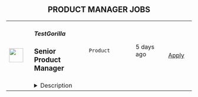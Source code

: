<div align="center"><h2>PRODUCT MANAGER JOBS</h2></div><table><tr>
                <td width="100" height="100" rowspan="2">
                    <img src="https://wwr-pro.s3.amazonaws.com/logos/0077/5904/logo.gif" width="38px" height="auto">
                </td>
                <td width="300">
                    <h5>TestGorilla</h5>
                    <h3> Senior Product Manager</h3>
                </td>
                <td width="300">
                    <code>Product</code>
                </td>
                <td width="200">
                <text>5 days ago</text>
                </td>
                <td width="100" rowspan="2">
                <a href="https://weworkremotely.com/remote-jobs/testgorilla-senior-product-manager-1" align="right" target="_blank">Apply</a>
                </td>
            </tr>
            <tr>
                <td colspan="3">
                <details><summary>Description</summary>
                <img src="https://we-work-remotely.imgix.net/logos/0077/5904/logo.gif?ixlib=rails-4.0.0&w=50&h=50&dpr=2&fit=fill&auto=compress" />

<p>
  <strong>Headquarters:</strong> Amsterdam
    <br /><strong>URL:</strong> <a href="https://www.testgorilla.com/">https://www.testgorilla.com/</a>
</p>

<div>Hi,</div><div><br></div><div>I’m Michel, the Head of Product at TestGorilla. We’re a fast-growing <a href="https://www.testgorilla.com/">HR tech startup</a> that helps teams make better hiring decisions faster and bias-free.</div><div><br></div><div>Over the past year, we’ve experienced tremendous growth. More than 5,700 companies have replaced CVs with our assessments to screen candidates in an unbiased and data-driven way. </div><div><br></div><div>As we scale our efforts in 2022 and beyond, we’re looking for a <strong>Senior Product Manager </strong>who’s passionate about building amazing product experiences and helping people land dream jobs. </div><div>
<br><br>
</div><h1><strong>What’s in it for you?</strong></h1><ul>
<li>Helping shape a fast-growing HR tech startup as an early employee</li>
<li>Fully remote position with bright, motivated, and friendly colleagues around the world </li>
<li>Competitive salary + Share appreciation rights (SARs)</li>
<li>Flexible hours and vacation</li>
<li>Paid parental leave </li>
<li>Remote working budget: €1,000 per year</li>
<li>Learning and development budget: 3.5% of salary</li>
</ul><div><br></div><h1>The job in a nutshell</h1><div>As a<strong> Senior Product Manager,</strong> you’ll be responsible for creating and shipping products that help hundreds of thousands of users around the world land their dream job. <br><br>
</div><div>Together with a cross-functional team, you’ll take ownership of translating our product vision and strategy into a roadmap, ensure seamless product delivery and drive feedback loops on what has been shipped. <br><br>
</div><div>Your goal is to give our customers and their candidates the best experience possible out there! This is an amazing opportunity for a product manager that is looking to embark on an entrepreneurial journey and is ready to put a dent in the universe! </div><div><br></div><div><br></div><h1><strong>You’ll spend time on the following:</strong></h1><ul>
<li>Define a vision, strategy and roadmap that drives maximum impact for your area of the customer and candidate experience. </li>
<li>
<a href="https://www.testgorilla.com/test-library/role-specific-skills-tests/product-owner-test/">Drive product execution</a>: gather requirements, define functionality, set goals, deliver with your team against these goals, resolve quality issues.</li>
<li>Work with cross-functional stakeholders (Customer Success, Sales, Marketing, etc.). to factor their requirements into product decisions.</li>
<li>Talk to users on a regular basis: our customers that create assessments as well as candidates taking the assessment.</li>
<li>Leverage data and user insights to create solutions that satisfy and solve user needs.</li>
<li>Create clear and thoughtful documentation that can easily be understood and used by both technical and non-technical stakeholders.</li>
<li>Ensure UX and product-led growth is at the heart of what we build.</li>
<li>Gain a broader understanding of trends in the HR and HR-tech vertical that impact product development.</li>
<li>Work in a collaborative, talented distributed team across the globe.<br><br>
</li>
</ul><div> </div><h1><strong>Here's what we are looking for:</strong></h1><ul>
<li>You are inspired by our mission to put <em>one billion people in dream jobs</em>
</li>
<li>You are fully aligned with our <a href="https://www.testgorilla.com/careers/">values </a>
</li>
<li>You have a track record of shipping and scaling high quality products that effectively service the needs of both customers and the business.</li>
<li>You have creative and innovative problem solving skills and feel comfortable engaging in detailed conversations about strategy and product design with both non-technical and technical audiences.</li>
<li>You are data driven and use that skill to drive strategic decisions for the product you are working on. Making sure we tackle the biggest opportunities in the most effective way.</li>
<li>You’re able to think big, but start small. You can establish a north star for your product while maintaining an agile mindset towards getting there.</li>
<li>You have a user-first mindset. You’re passionate about understanding their needs and continuously improving their experience.</li>
<li>You have strong collaboration and relationship building skills that allow you to build cross-functional relationships.</li>
<li>You have excellent communication skills (both written and verbal) and attention to detail. </li>
<li>You are comfortable with ambiguity and thrive in the fast paced environment of an early-stage startup that is operating remotely around the globe.</li>
</ul><div>We typically expect candidates with at least <strong><em>5 years of Senior Product Management experience</em></strong> to have the skills mentioned above.<br><br>
</div><div> </div><h1><strong>Bonus points if…</strong></h1><ul>
<li>You have experience working in a high growth product-led startup.</li>
<li>You have domain experience working in HR-tech and/or SaaS.</li>
<li>You have led detailed short-term product roadmaps while keeping the longer term vision intact.</li>
<li>You have strong experience with UI/UX design, and you are passionate about design and creating beautiful products.</li>
</ul><div>
<br><br>
</div><h1><strong>Interested?</strong></h1><div>We don’t offer rainbow glitter unicorns or dog-friendly offices (we literally don’t have an office), but we do offer real people, solid core values, and a product meant to give everyone a fair, unbiased chance at their dream jobs.</div><div>
<br>Here at TestGorilla, we eat our own dog food. We use our assessment platform to make sure we make the best hiring decisions faster and bias-free. </div><div>
<br>So if this role sounds like a good fit for you, I’d like you <a href="https://assessment.testgorilla.com/testtaker/publicinvitation/42cc5569-95bc-4c5e-8e6a-50fc1ec22f9c">to apply by taking this assessment.</a> This will take about an hour and will focus on your soft and hard skills required to succeed in this role. It’s also a great opportunity for you to get to know our product!</div><div>
<br>After passing the assessment, your first round of interviews will zoom in on your product management competencies. In two sessions we’ll dive deep into product delivery, stakeholder management, product strategy and more.</div><div>
<br>The final round consists of two interviews with people you’ll collaborate with in the organization and a presentation of your case resolution.</div><div>
<br>If you’re hired, I’ll do everything I can to help you succeed at TestGorilla and throughout the rest of your career!</div><div>
<br><br>
</div>

<p><strong>To apply:</strong> <a href="https://weworkremotely.com/remote-jobs/testgorilla-senior-product-manager-1">https://weworkremotely.com/remote-jobs/testgorilla-senior-product-manager-1</a></p>

                </details>
                </td>
            </tr>,<tr>
                <td width="100" height="100" rowspan="2">
                    <img src="https://wwr-pro.s3.amazonaws.com/logos/0077/5818/logo.gif" width="38px" height="auto">
                </td>
                <td width="300">
                    <h5>Harvest</h5>
                    <h3> Product Manager - Mobile</h3>
                </td>
                <td width="300">
                    <code>Product</code>
                </td>
                <td width="200">
                <text>5 days ago</text>
                </td>
                <td width="100" rowspan="2">
                <a href="https://weworkremotely.com/remote-jobs/harvest-product-manager-mobile-1" align="right" target="_blank">Apply</a>
                </td>
            </tr>
            <tr>
                <td colspan="3">
                <details><summary>Description</summary>
                <img src="https://we-work-remotely.imgix.net/logos/0077/5818/logo.gif?ixlib=rails-4.0.0&w=50&h=50&dpr=2&fit=fill&auto=compress" />

<p>
  <strong>Headquarters:</strong> New York, NY
    <br /><strong>URL:</strong> <a href="https://getharvest.com">https://getharvest.com</a>
</p>

<div>
<strong>The Product team and why we’re hiring<br></strong><br>
</div><div>Our Product team is evolving and growing to match our bold and ambitious next phase of Harvest. We’re looking for a Mobile Product Manager to expand our small team, help us meet the product challenges on our horizon, and help develop the product and our team processes to establish Harvest as the world’s most preferred platform for unlocking the potential of every team’s time.<br><br>
</div><div>The Product team currently consists of 5 Product Managers and 4 Product Designers. This team is a part of the Customer Experience department, which comprises Product, Services, and Data teams. The Product Manager reports directly to the Group PM.<br><br>
</div><div>We are hiring for 1 Product Manager who will be focused on the vision, strategy, and execution of projects for Harvest’s mobile apps, to best support our customers across a variety of services industries. We are transitioning to using React Native to support both our Android and iOS apps.<br><br>
</div><div>
<br><br>
</div><div>
<strong>What you’ll do<br></strong><br>
</div><div>You will have a broad latitude to do what it takes to make Harvest’s products valuable for our broad variety of customers, which includes the following responsibilities.<br><br>
</div><ul>
<li>In partnership with your manager, you’ll identify high-value opportunities that align with our product vision and OKRs.</li>
<li>You’ll create and execute research plans to surface insights and gain understanding of problems and opportunities, either solo or in collaboration with others.</li>
<li>You’ll collaborate to craft documents and presentations of clearly defined problems with well-considered solutions and hypothesized outcomes to help the team understand and get on board with your ideas.</li>
<li>You’ll take ownership of these opportunities, and work across teams to carry them through completion, outcome, and iteration. You’ll keep your team aligned, encouraged, and motivated to create the best product for our customers.</li>
<li>You'll assess key outcomes of your team's work, link projects back to measurable customer value (KRs and company goals), and make and defend decisions around iteration.</li>
<li>You'll mentor teammates to help them do their best work.</li>
</ul><div><br></div><div>
<strong>Requirements<br></strong><br>
</div><div>
<strong>Who you are<br></strong><br>
</div><ul>
<li>Your work day has at least 4 hours overlap with Eastern Time Zone, 9am-6pm.</li>
<li>You have at least 5 years of experience in the product management space. We understand that titles vary between companies. Your title will be commensurate with your experience.</li>
<li>You’re a great communicator, excellent writer, and pride yourself in your ability to work across teams and areas of expertise to align people around your ideas.</li>
<li>You’re collaborative, and know when and who to pull in to drive ideas forward successfully.</li>
<li>You have a history of using data to inform product recommendations.</li>
<li>You have enough technical knowledge to navigate functional requirements where appropriate.</li>
<li>You’re a strong analytical and strategic thinker, and are able to use quantitative and qualitative data and research to inform decisions and inspire new avenues for exploration.</li>
<li>You can communicate the value of your work clearly, succinctly, and in a timely manner, aka share the “why” across all constituents in the organization.</li>
<li>You’re able to drive toward key results and navigate trade offs.</li>
<li>You embrace a challenge, persist in the face of setbacks, understand give-take priorities, champion dialogs that encourage diverse perspectives, and are inspired by the success of others.</li>
<li>You have a track record for solving problems with real business impact and have owned setting, building, and validating impact hypotheses. You are outcome focused.</li>
<li>You are self-directed, curious, patient, love learning, and are not afraid to fail. You enjoy working independently without much supervision.</li>
<li>You like small teams. You want to get to know people by name, and you’re not shy about starting something from scratch.</li>
<li>You value a distributed and diverse work culture. Working side-by-side with co-workers from around the world is something you cherish.</li>
<li>You value design and product excellence and craftsmanship over growth for growth's sake.</li>
<li>You understand the importance of your role to influence, support, and motivate others.</li>
<li>You have expertise in project management.</li>
</ul><div>
<br><strong>To apply<br></strong><br>
</div><div>Please submit your resume and cover letter, including your answers to the following questions:<br><br>
</div><ul>
<li>You’re awesome and could work anywhere—why Harvest?</li>
<li>What unique experience would you bring to this role?</li>
<li>Why are you interested in a mobile-specific role?</li>
<li>What, from what you know of us so far, is the biggest opportunity you see for Harvest as a product?</li>
</ul><div>
<strong>Benefits<br></strong><br>
</div><div>At Harvest, our compensation consists of three main components:<br><br>
</div><ul>
<li>
<strong>A competitive base pay:</strong> Every Harvester with the same role expectations receives the same base pay. And we aim to pay at the top of the market (informed by third-party data) for all roles.</li>
<li>
<strong>Individual and company performance bonus plans: </strong>We believe in rewarding performance, so all Harvesters are eligible to receive an individual and company performance bonus after working with Harvest for a period of time.</li>
<li>
<strong>Competitive benefits*:</strong> We offer a number of benefits, including:<ul>
<li>15 days of vacation in your first year, plus company holidays and a week off for winter break. And you’ll get an additional two days per year until you reach twenty days.</li>
<li>100% coverage of health insurance premiums across our medical, dental, and vision plan offerings for you, your spouse, and your dependents.</li>
<li>A yearly budget for your professional learning and development goals.</li>
<li>401k plan with a 6% company match after three months with the company.</li>
<li>16 weeks of paid family leave to all new parents with the option to use it all at once or throughout the baby’s first year as well as a virtual platform providing support across fertility, pregnancy, adoption, and through your first year of parenting.</li>
<li>A charitable giving matching program to support your contributions to your favorite charitable organizations.</li>
<li>And much more…</li>
</ul>
</li>
</ul><div>
<br>*Some of the benefits described are only available to U.S.-based Harvesters. Benefits information for non-U.S.-based Harvesters will be provided to individuals who interview for those roles.<br><br>
</div>

<p><strong>To apply:</strong> <a href="https://weworkremotely.com/remote-jobs/harvest-product-manager-mobile-1">https://weworkremotely.com/remote-jobs/harvest-product-manager-mobile-1</a></p>

                </details>
                </td>
            </tr>,<tr>
                <td width="100" height="100" rowspan="2">
                    <img src="https://wwr-pro.s3.amazonaws.com/logos/0064/6658/logo.gif" width="38px" height="auto">
                </td>
                <td width="300">
                    <h5>BuildBook</h5>
                    <h3> Senior Product Manager</h3>
                </td>
                <td width="300">
                    <code>Product</code>
                </td>
                <td width="200">
                <text>193 days ago</text>
                </td>
                <td width="100" rowspan="2">
                <a href="https://weworkremotely.com/remote-jobs/buildbook-senior-product-manager" align="right" target="_blank">Apply</a>
                </td>
            </tr>
            <tr>
                <td colspan="3">
                <details><summary>Description</summary>
                <img src="https://we-work-remotely.imgix.net/logos/0064/6658/logo.gif?ixlib=rails-4.0.0&w=50&h=50&dpr=2&fit=fill&auto=compress" />

<p>
  <strong>Headquarters:</strong> Greenwich, CT
    <br /><strong>URL:</strong> <a href="https://buildbook.co/">https://buildbook.co/</a>
</p>

<div>
<strong>About BuildBook</strong><br><br>
</div><div>Home remodeling and construction projects are often a stressful and painful experience – but it doesn’t have to be that way. BuildBook is on a mission to eliminate that stress and bring joy back to home improvement – for everyone involved.</div><div><br></div><div>BuildBook is the best construction management platform for home remodelers and builders. Our goal is to become the default choice for the over 550,000 small businesses focused on residential construction and remodeling. It’s a $540B dollar a year industry, and we plan to make a dent in it by creating the best product in the space. </div><div><br></div><div>Builders love us because we give them simple, powerful tools to run their business and help them keep their clients happy. Homeowners love us because we give them a feeling of control and help make renovations and new home builds less stressful.</div><div><br></div><div>We are a remote-first startup with team members all across the US. We have a small, tight-knit team, a solid product that is gaining momentum daily, and big plans for the future. As an early member of the product team, your work is going to have a major impact on the future of the product and company. You’ll ship your work often and see its impact in the hands of real people every day.</div><div>
<br><strong>About the Job</strong>
</div><div><br></div><div>As a Senior Product Manager, you will lead teams and contribute directly to the success of our pro-facing product in addition to participating in strategic discussions that define the company’s roadmap and trajectory. </div><div><br></div><div>You’ll work directly with the Head of Product &amp; Design to help prioritize, plan and execute our product roadmap, and as an early member of the product team, you’ll have a lot of opportunity for growth both as an individual contributor and/or as a leader. </div><div><br></div><div>You’ll be responsible for helping to define the product roadmap, managing agile sprints and team communications, driving the QA process, and running a tight build-measure-learn development cycle. You'll articulate and develop new product ideas with the design team through written spec, diagrams and wireframes. You’ll partner closely with engineering to ensure the most impactful ideas are scoped, built, tested, deployed, and iterated on. </div><div><br></div><div>You’ll have plenty of support along the way, working very collaboratively with the entire team – but you’ll also have the freedom to focus and execute on deep work, which we prioritize over meetings.</div><div><br></div><div>On a given day, you might be focused on shaping up a roadmap of features to work on, pitching your own ideas, chatting with a customer to understand their workflow, or providing feedback on a feature that the engineering team is working on. </div><div>
<br><strong>In your first 60 days, you will: </strong>
</div><ul>
<li>Hit the ground running: Manage the in-flight priorities across multiple platforms (web and mobile) with existing commitments and deadlines</li>
<li>Become familiar with our backlog and roadmap, and lead your team’s sprint process</li>
<li>Establish backlog grooming, prioritization, and management cadence</li>
<li>Work across Engineering, Sales, and Marketing to gather stakeholder requirements </li>
<li>Write clear product requirements and desired project outcomes</li>
<li>Scope and validate roadmap features, so they are ready to tackle in upcoming sprints</li>
<li>Get acclimated with available business and customer data and start drawing inferences and conclusions that inform product decisions</li>
<li>Research and deeply understand our customer by interviewing a few, and understanding their workflows and needs. </li>
<li>Know the competition’s features, offerings, value propositions – and help BuildBook maintain its unique edge in the industry</li>
<li>Manage quality assurance process, including feature testing, regression, and release support.</li>
</ul><div>
<br><strong>Qualities we look for:</strong>
</div><div><br></div><div><em>Curiosity</em></div><ul>
<li>You have a desire to become a domain expert in the residential construction industry</li>
<li>You’re driven to improve your tactical software management skills, are inspired by new best practices from other industries and companies, and share your acumen with the rest of the team </li>
</ul><div><em>Empathy</em></div><ul>
<li>You develop informed insights about our customers (builders, contractors, and remodelers), and can speak passionately about their needs and problems.</li>
<li>You are a helpful partner to your teammates in design, engineering, marketing, and leadership, you communicate with positivity, and focus on solutions.</li>
</ul><div><em>Discipline</em></div><ul>
<li>You are a manager of one: You take ownership, set direction, make calls, and get projects across the finish line without a lot of oversight.</li>
<li>You clarify goals, prioritize ruthlessly, course correct when needed, and deliver work quickly and confidently.</li>
<li>Your written communication is clear, concise, and effective, and you keep conversations moving forward through the development pipeline</li>
<li>You use data (market, qualitative, quantitative, and heuristic) to make informed decisions about what, when, and how to build.</li>
</ul><div>
<br><strong>To be considered, you’ll need...</strong>
</div><ul>
<li>5+ years of relevant experience in a fast-growth tech startup, at least two years in B2B SaaS space</li>
<li>Rich knowledge of mobile applications, interfaces, and development/submit/release processes</li>
<li>Experience product-managing fast-moving Agile teams</li>
<li>Code competency: a basic understanding of the capabilities and limitations of React, React Native, and related frameworks </li>
<li>Strong Analytical skills, including the ability to derive insights from data sets, analyze product usage, measure adoption, and understand client needs</li>
<li>Expert communication skills that can leverage the benefits - and overcome the drawbacks - of being a fully distributed product and engineering team</li>
<li>Experience crafting product requirements and specifications</li>
<li>Understanding of UI/UX design concepts, principles, best practices, and tools</li>
<li>An eye for - and appreciation of - good visual design and clean user experiences</li>
<li>You are inclined to being scrappy to unlock product growth</li>
<li>The ability to be autonomous, driven, and self-directed</li>
</ul><div>
<br><strong>We’ll be even more impressed if you…</strong>
</div><ul>
<li>Possess UX design skills and are comfortable in Sketch, Figma, etc.</li>
<li>Have additional ”vertical” experience, namely growth-marketing or engineering. </li>
<li>Have a track record of improving customer acquisition, feature adoption, and product growth</li>
<li>Know the residential construction space</li>
<li>Have worked on peer-to-peer communication applications</li>
<li>Are experienced in working remotely or with distributed teams</li>
</ul><div>
<strong><br>How to Apply</strong><br><br>
</div><div>Please submit a cover letter that speaks directly to this position. Tell us about yourself, and tell us what interests you about this role at BuildBook. Share your past experience, key projects, lessons learned, and what excites you about product management.</div><div><br></div><div>For selected applicants, expect 2-3 interviews with your future colleagues to talk through your past experience and approach to design. We’ll share what it’s like to work here, more details about the role, and answer any questions that you have. </div><div>
<br><strong>Compensation &amp; Benefits</strong>
</div><div>
<br>We offer competitive compensation based on your experience and capabilities, as well as:</div><ul>
<li>A generous benefits program that supports the whole you with medical, dental, vision, life, disability, and 401(k)</li>
<li>Paid holidays and flexible, take-it-as-you-need-it paid time off </li>
<li>Equity in a rapidly growing startup backed by top-tier VCs</li>
<li>Monthly tech reimbursements</li>
<li>A culture built on innovation that values big ideas, no matter where they come from</li>
</ul>

<p><strong>To apply:</strong> <a href="https://weworkremotely.com/remote-jobs/buildbook-senior-product-manager">https://weworkremotely.com/remote-jobs/buildbook-senior-product-manager</a></p>

                </details>
                </td>
            </tr>,<tr>
                <td width="100" height="100" rowspan="2">
                    <img src="https://wwr-pro.s3.amazonaws.com/logos/0071/4151/logo.gif" width="38px" height="auto">
                </td>
                <td width="300">
                    <h5>A.Team</h5>
                    <h3> Senior Independent Product Manager/Product Designer ($110-$190/hr)</h3>
                </td>
                <td width="300">
                    <code>Product</code>
                </td>
                <td width="200">
                <text>272 days ago</text>
                </td>
                <td width="100" rowspan="2">
                <a href="https://weworkremotely.com/remote-jobs/a-team-senior-independent-product-manager-product-designer-110-190-hr" align="right" target="_blank">Apply</a>
                </td>
            </tr>
            <tr>
                <td colspan="3">
                <details><summary>Description</summary>
                <img src="https://we-work-remotely.imgix.net/logos/0071/4151/logo.gif?ixlib=rails-4.0.0&w=50&h=50&dpr=2&fit=fill&auto=compress" />

<p>
  <strong>Headquarters:</strong> NYC, SF, and TLV
    <br /><strong>URL:</strong> <a href="https://build.a.team/wwrfastrackreferral">https://build.a.team/wwrfastrackreferral</a>
</p>

<div>
<a href="https://build.a.team/wwrproductmgrfasttrack">A·Team</a> is a VC-backed, stealth, application-only home on the internet for Senior Product Managers &amp; Product Designers (along with developers &amp; UX/UI folks) to team up with the best companies on their next big thing. <br><br>After talking with hundreds of independent engineers, designers, and product folks, we heard over and over that finding vetted, high-quality, consistent clients is hard, and projects are often too small to be rewarding. A·Team matches small teams of the most talented builders in the world with companies backed by a16z, YC, Softbank, General Catalyst, etc. on a contract basis for many of their most important initiatives. We quietly launched in May 2020, and have helped A·Teamers earn $11.4+ million since.<br><br>As part of A·Team, you can expect:</div><ul>
<li>
<strong>High-paying, meaningful client missions (where you'd lead Product) with the most audacious companies</strong> sent your way; generally $110-$190/hr, with vetted, fascinating clients doing work that matters. We're picky about who we partner with; new clients only come in via trusted referral. We've worked with Lyft, McGraw Hill, ClearCo, irl.com, the former CEO of Waze, the leading vaccine production software, several new unicorns we can't say here, and dozens of startups backed by a16z/YC/Softbank/etc.</li>
<li>
<strong>Work alongside friends old &amp; new: </strong>our niche is small/diverse product teams, since clients with larger budgets and higher-impact work tell us they want teams, not individuals. Of course, we keep friends together whenever we can.</li>
<li>
<strong>Full autonomy:</strong> say "no" to things that don't excite you. The most talented builders often juggle a few things at once, so there's never pressure to join an A·Team mission if you don't have the bandwidth. If we're no longer a fit, it's easy to leave or pause too. </li>
<li>
<strong>Small, curated, off-the-record gatherings:</strong> for conversations hard to have elsewhere. Long-term, we're creating micro-communities for the world's top builders to become friends around the things they care about.</li>
<li>
<strong>Keep 100% of what you earn: </strong>if you charge $130/hr, you get $130/hr. A·Team makes money by charging a small, flat, transparent platform fee on <em>top</em> of your rate.</li>
</ul><div>
<br><strong>How to apply:<br></strong>Go here: <a href="https://build.a.team/wwrproductmgrfasttrack">https://build.a.team/wwrproductmgrfasttrack</a> + mention WWR under how you heard about A·Team. No resume or cover letter needed; we respect your time so the application is short. We're also much more interested in seeing what you've made, and excited to chat more if there’s a fit.<br><strong><br>What you’ll do:</strong>
</div><ul>
<li>Once part of A.Team, you’ll regularly be invited to be the lead Product manager/designer for impactful missions that match your interests, which you can accept or decline. Take your pick from early-stage incubations with world-class founders, to fast-growing super-funded companies, to old-school non-tech incumbents looking to build as a tech giant would.</li>
<li>Missions usually involve building an ambitious piece of software from 0 to 1 as part of a small 3-4 person team. </li>
<li>You’ll be paid to scope it out, give the client options, guide strategy, and execute on the selected solution. Sometimes the client has a clear vision, sometimes not; which is why A.Team builders tend to be senior folks who can work together to find the right direction. </li>
</ul><div>
<br><strong>Who A</strong>·<strong>Team is for:</strong>
</div><ul>
<li>Senior Product Managers/Designers who left large companies and high-growth startups to pursue their craft with autonomy.</li>
<li>Those who prefer consistent contract work over a full-time role, who want to create a variety of new products alongside other top-tier builders.</li>
<li>The majority of A.Teamers spend most of their time doing independent work, but a sizeable percentage are either employed full-time (but testing out client work), bootstrapping a side project, or looking for their next big thing.</li>
</ul><div>
<br><strong>Who A</strong>·<strong>Team is </strong><strong><em>not</em></strong><strong> for:</strong>
</div><ul>
<li>People looking for small gigs.</li>
<li>Folks looking to build simple wordpress/wix/squarespace-style websites.</li>
<li>Those still early in their careers and recent university/bootcamp grads (at least not yet).</li>
</ul><div>
<br><strong>Our long-term vision:<br></strong><a href="https://build.a.team/wwrproductmgrfasttrack"><span>A·Team</span></a> is a new type of company for a new kind of independent software builders. We call them "unhirables": people who traditional companies couldn’t hire full-time even if they wanted to, but who want to do their most meaningful work with their favorite people in small, autonomous, distributed expert teams. </div><div>
<br>To help us secure amazing missions, we raised $5 million+ (not public, yet) from NFX, Village Global, and Box Group, along with the former CEO of Upwork, the founders of Fiverr and Lemonade, Apple's Global Head of Recruiting, YC Partner Aaron Harris, Wharton's Adam Grant, and Duke's Dan Ariely.</div>

<p><strong>To apply:</strong> <a href="https://weworkremotely.com/remote-jobs/a-team-senior-independent-product-manager-product-designer-110-190-hr">https://weworkremotely.com/remote-jobs/a-team-senior-independent-product-manager-product-designer-110-190-hr</a></p>

                </details>
                </td>
            </tr>,<tr>
                <td width="100" height="100" rowspan="2">
                    <img src="https://remotive.com/job/1339868/logo" width="38px" height="auto">
                </td>
                <td width="300">
                    <h5>Customer.io</h5>
                    <h3>Senior Product Manager - Mobile</h3>
                </td>
                <td width="300">
                    <code>android,education,go,ios</code>
                </td>
                <td width="200">
                <text>7 days ago</text>
                </td>
                <td width="100" rowspan="2">
                <a href="https://remotive.com/remote-jobs/product/senior-product-manager-mobile-1339868" align="right" target="_blank">Apply</a>
                </td>
            </tr>
            <tr>
                <td colspan="3">
                <details><summary>Description</summary>
                <p>Hello! I’m LJ, Group Product Manager at <a href="http://Customer.io" rel="nofollow">Customer.io</a>.</p><br>
<p>I’m looking for someone to help make Customer.io the go-to messaging solution for teams building mobile apps. You’ll drive the roadmap for a product squad, shaping the features and Software Development Kit (SDK) capabilities that mobile app teams need when connecting with their customers.</p><br>
<p>This role is perfect for you if you love staying on top of how mobile apps are created. You’ll learn directly from exceptional mobile app developers about what they need to run their communications. You’ll build expertise in the rapidly changing environment of iOS and Android development. You’ll take those insights and partner with your squad to ship software that makes it easier for them to make their perfect communication strategy a reality.</p><br>
<div class="h3">What you'll do</div>
<ul>
<li>You'll lead a squad consisting of engineers and a designer to achieve strategic outcomes with solutions that are:
<ul>
<li>Valuable (our customers choose to use)</li>
<li>Viable (the solution works within the constraints of the business)</li>
<li>Usable (our customers can figure out how to use)</li>
<li>Feasible (our engineers have the skills and technology to implement)</li>
</ul>
</li>
<li>You'll contribute a deep knowledge of our prospects and customers, industry trends, and the competitive landscape.</li>
<li>You’ll find and nurture ideas from anywhere in the company, expecting many of the best ideas will not be your own.</li>
<li>You'll take accountability for results, even though you're working through others to achieve them.</li>
</ul>
<div class="h3"><br></div><div class="h3">What we're looking for</div>
<ul>
<li><strong>You can commit to at least 3 hrs of working overlap with the Americas (GMT-8 to GMT-5 timezone)</strong></li>
<li>You have a track record of successfully taking software products from “idea” to “shipped”.</li>
<li>You’ve got infectious energy when sharing customer stories, and you use those stories to align your team around the customer’s experience.</li>
<li>You’re hungry to learn, and love asking “Why?” one more time.</li>
<li>You know how to source, analyze, and present quantitative and qualitative data.</li>
<li>You’re an exceptionally organized and motivated person.</li>
<li>You take ownership of problems even when the next steps and solutions aren't clear.</li>
<li>You are a proactive communicator who believes in “working out loud” to share work early and often.</li>
<li>You’re an excellent writer who values clarity and brevity while avoiding jargon.</li>
</ul>
<div class="h3"><strong><br></strong></div><div class="h3">Bonus! Not a requirement, but let us know if you have experience with...</div>
<ul>
<li>Building and launching mobile apps.</li>
<li>Working as a Product Manager on B2B SaaS products (especially in the MarTech space).</li>
<li>Using Customer.io or other marketing automation services in a previous role.</li>
</ul>
<div class="h3"><br></div><div class="h3">About Customer.io</div>
<p>Our mission at Customer.io is to power automated communication that people like to receive. Today over 4,200 internet businesses use Customer.io to manage, send, and track the performance of email, SMS, and push notifications. Unlike typical marketing platforms, Customer.io helps businesses increase relevance by using behavioral data: what people do or don’t do when logged in to a web or mobile app.</p>
<p>We are offering a starting salary of $145,000 - $169,000 USD depending on experience and subject to market rate.</p>
<div class="h3"><br></div><div class="h3">Benefits at Customer.io include:</div>
<ul>
<li>Unlimited PTO - we recommend 20 vacation days (in addition to holidays and sick days) so that you can unwind, unplug, and recharge</li>
<li>100% medical, dental, vision, and supplemental insurance for you <strong>and</strong> your dependents</li>
<li>12 weeks paid parental leave - for birth, adoption, or foster care</li>
<li>401k retirement matching - up to 5% dollar for dollar match to retirement contributions</li>
<li>Health and wellness allowance - Up to $200 USD per month that can be used for your healthy living needs, including gym membership, acupuncture, massage, or bike repairs</li>
<li>Home office stipend - Up to $2,000 USD to help you get your home office set up so you can do your best work</li>
<li>Internet + cell phone reimbursement - Up to $200 USD per month for your internet and cell phone plans</li>
<li>Co-working space reimbursement - Up to $300 USD per month for those times you'd prefer to work in a co-working environment</li>
<li>Learning + development - Up to $2,000 USD reimbursement per year to use on conferences, books, classes, or workshops - anything that will help you develop your skills</li>
<li>1 month paid sabbatical after four years at Customer.io - to treat yourself to a vacation, or spend however you choose</li>
<li>1 annual company retreat per year and opportunities to meet in smaller groups throughout the year</li>
<li>Flexible schedule, work anywhere you want! - as long as you have a reliable internet connection and some overlapping work time with your manager, you can work where and when you want</li>
</ul>
<p>All final candidates will be asked to complete an employment and education verification authorization form (which allows us to verify your job history and education listed on your resume) as part of our pre-employment process.</p>
<p>Customer.io recognizes the stifling impact of systemic injustice on diverse communities. We commit to using our influence to increase inclusion and equity within the tech industry. We strive to build an inclusive team culture, implement bias-free hiring practices, and develop community partnerships to expand our global impact.</p>
<div class="h3"><strong><br></strong></div><div class="h3"><strong>Join us!</strong></div>
<p>Check out our <a href="https://customer.io/careers/" rel="nofollow">careers page</a> for more information about why you should <a href="https://customer.io/about/" rel="nofollow">come work with us!</a> We are passionate about our core values of Empathy, Transparency, Responsibility, and Awkwardness and are looking for new coworkers to share and build that passion!</p>
<div class="h3"><br></div><div class="h3">How to apply</div>
<p>Apply at the link below by <strong>5pm PST on Friday, August 12th</strong> and tell us why you're interested in the position! In your cover letter, be sure to tell us about your favorite mobile app. There is no advantage to applying early so put your best foot forward. We plan to respond to all applicants by <strong>August 19th </strong>with a status update about your application.</p><p><strong><br></strong></p>
<p>Here's what you can expect from our hiring process:</p>
<ol>
<li>
<p>30-minute video call with Maria, Recruiter</p>
</li>
<li>
<p>60-minute video call with Lj, Hiring Manager</p>
</li>
<li>
<p>Take Home Assignment</p>
</li>
<li>
<p>Assignment Review Call with two potential team members</p>
</li>
<li>
<p>Final Interview</p>
</li>
</ol>
<img src="https://remotive.com/job/track/1339868/blank.gif?source=public_api" alt=""/>
                </details>
                </td>
            </tr></table>